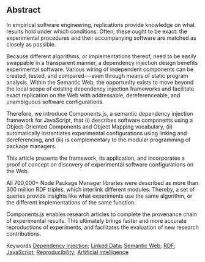 ## Abstract
<!-- Context      -->
In empirical software engineering,
replications provide knowledge on what results hold under which conditions.
Often, these ought to be exact: the experimental procedures and their accompanying software are matched as closely as possible.
<!-- Need         -->
Because different algorithms, or implementations thereof, need to be easily swappable in a transparent manner,
a dependency injection design benefits experimental software.
Various wiring of independent components can be created, tested, and compared---even through means of static program analysis.
Within the Semantic Web,
the opportunity exists to move beyond the local scope of existing dependency injection frameworks and 
facilitate exact replication on the Web with addressable, dereferenceable, and unambiguous software configurations.
<!-- Task         -->
Therefore, 
we introduce Components.js, a semantic dependency injection framework for JavaScript,
that (i) describes software components using a Object-Oriented Components and Object Mapping vocabulary, 
(ii) automatically instantiates experimental configurations using linking and dereferencing, and
(iii) is complementary to the modular programming of package managers.
<!-- Object       -->
This article presents the framework, 
its application, 
and incorporates a proof of concept on discovery of experimental software configurations on the Web.
<!-- Findings     -->
All 700,000+ Node Package Manager libraries were described
as more than 300 million RDF triples, which interlink different modules.
Thereby, a set of queries provide insights like what experiments use the same algorithm, 
or the different implementations of the same function.
<!-- Conclusion   -->
Components.js enables research articles to complete the provenance chain of experimental results.
This ultimately brings faster and more accurate reproductions of experiments,
and facilitates the evaluation of new research contributions.

<span id="keywords" rel="schema:about"><span class="title">Keywords</span>
<a href="https://en.wikipedia.org/wiki/Dependency_injection" resource="http://dbpedia.org/resource/Dependency_injection">Dependency injection</a>;
<a href="https://en.wikipedia.org/wiki/Linked_Data" resource="http://dbpedia.org/resource/Linked_Data">Linked Data</a>;
<a href="https://en.wikipedia.org/wiki/Semantic_Web" resource="http://dbpedia.org/resource/Semantic_Web">Semantic Web</a>;
<a href="https://en.wikipedia.org/wiki/Resource_Description_Framework" resource="http://dbpedia.org/resource/Resource_Description_Framework">RDF</a>;
<a href="https://en.wikipedia.org/wiki/JavaScript" resource="http://dbpedia.org/resource/JavaScript">JavaScript</a>;
<a href="https://en.wikipedia.org/wiki/Reproducibility" resource="http://dbpedia.org/resource/Reproducibility">Reproducibility</a>;
<a href="https://en.wikipedia.org/wiki/Artificial_intelligence" resource="http://dbpedia.org/resource/Artificial_intelligence">Artificial intelligence</a>
</span>
